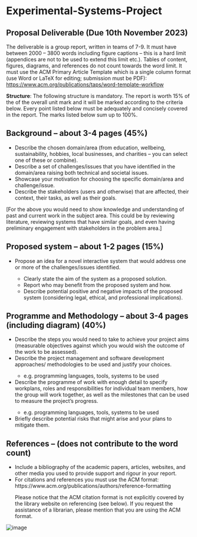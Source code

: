 # Experimental-Systems-Project

## Proposal Deliverable (Due 10th November 2023)

The deliverable is a group report, written in teams of 7-9. It must have between 2000 –
3800 words including figure captions – this is a hard limit (appendices are not to be used
to extend this limit etc.). Tables of content, figures, diagrams, and references do not count
towards the word limit. It must use the ACM Primary Article Template which is a single
column format (use Word or LaTeX for editing; submission must be PDF):
https://www.acm.org/publications/taps/word-template-workflow

__Structure__: The following structure is mandatory. The report is worth 15% of the of the
overall unit mark and it will be marked according to the criteria below. Every point listed
below must be adequately and concisely covered in the report. The marks listed below
sum up to 100%.


## Background – about 3-4 pages (45%) 
<ul>
  <li>Describe the chosen domain/area (from education, wellbeing, sustainability,
  hobbies, local businesses, and charities – you can select one of these or combine).</li>
  
  <li>Describe a set of challenges/issues that you have identified in the domain/area
  raising both technical and societal issues.</li>
  
  <li>Showcase your motivation for choosing the specific domain/area and
  challenge/issue.</li>
  
  <li>Describe the stakeholders (users and otherwise) that are affected, their context,
  their tasks, as well as their goals.</li>
</ul>

[For the above you would need to show knowledge and understanding of past and
current work in the subject area. This could be by reviewing literature, reviewing
systems that have similar goals, and even having preliminary engagement with
stakeholders in the problem area.]

## Proposed system – about 1-2 pages (15%) 

<ul>
  <li>Propose an idea for a novel interactive system that would address one or more of
  the challenges/issues identified.</li>
  <ul>
    <li>Clearly state the aim of the system as a proposed solution.</li>
    <li>Report who may benefit from the proposed system and how.</li>
    <li>Describe potential positive and negative impacts of the proposed system
(considering legal, ethical, and professional implications).</li>
  </ul>
</ul>

## Programme and Methodology – about 3-4 pages (including diagram) (40%) 

<ul>
  <li>Describe the steps you would need to take to achieve your project aims (measurable
  objectives against which you would wish the outcome of the work to be assessed).</li>  
  <li>Describe the project management and software development approaches/
  methodologies to be used and justify your choices.</li>
  <ul>
    <li>e.g. programming languages, tools, systems to be used</li>
  </ul>
  <li>Describe the programme of work with enough detail to specify workplans, roles and
  responsibilities for individual team members, how the group will work together, as
  well as the milestones that can be used to measure the project’s progress.</li>
  <ul>
    <li>e.g. programming languages, tools, systems to be used</li>
  </ul>
  <li>Briefly describe potential risks that might arise and your plans to mitigate them.</li>
</ul>

## References – (does not contribute to the word count)
<ul>
  <li>Include a bibliography of the academic papers, articles, websites, and other media
  you used to provide support and rigour in your report.</li>
  
  <li>For citations and references you must use the ACM format:
  https://www.acm.org/publications/authors/reference-formatting</li>
  
Please notice that the ACM citation format is not explicitly covered by the library website
on referencing (see below). If you request the assistance of a librarian, please mention that
you are using the ACM format.
</ul>

![image](https://github.com/Jakotops/Experimental-Systems-Project/assets/79404345/9e79867e-0ea4-490d-b5e9-c6cb01adfafc)








